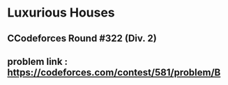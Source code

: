 # Luxurious Houses

## CCodeforces Round #322 (Div. 2)

## problem link : https://codeforces.com/contest/581/problem/B
